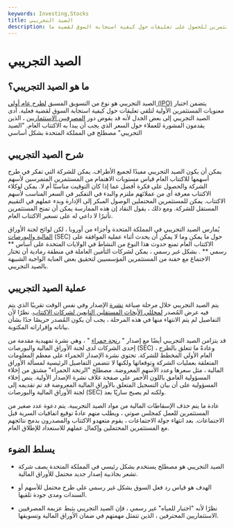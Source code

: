 ```yaml
---
keywords: Investing,Stocks
title: الصيد التجريبي
description: الصيد التجريبي هو نوع من التسويق المسبق للاكتتاب العام الذي يتضمن اختبار معنويات المستثمرين للحصول على تعليقات حول كيفية استجابة السوق لقضية ما.
---
```


# الصيد التجريبي
## ما هو الصيد التجريبي؟

الصيد التجريبي هو نوع من التسويق المسبق [لطرح عام أولي (IPO)](/ipo) يتضمن اختبار معنويات المستثمرين الأولية لتلقي تعليقات حول كيفية استجابة السوق لقضية فعلية. أدى الصيد التجريبي إلى بعض الجدل لأنه قد يقوض دور [المصرفيين الاستثماريين](/investmentbanker) ، الذين يقدمون المشورة للعملاء حول السعر الذي يجب أن يبدأ به الاكتتاب العام. "الصيد التجريبي" مصطلح في المملكة المتحدة بشكل أساسي

## شرح الصيد التجريبي

يمكن أن يكون الصيد التجريبي مفيدًا لجميع الأطراف. يمكن للشركة التي تفكر في طرح أسهمها للاكتتاب العام قياس مستويات الاهتمام من المستثمرين المتمرسين لأسهم الشركة والحصول على فكرة أفضل عما إذا كان التوقيت مناسبًا أم لا. يمكن لوكلاء الاكتتاب معرفة أي من عملائهم ملتزم والبدء في التفكير في السعر المناسب لأسهم الاكتتاب. يمكن للمستثمرين المحتملين الوصول المبكر إلى الإدارة وبدء عملهم في التقييم المستقل للشركة. ومع ذلك ، يقول النقاد إن هذه الممارسة يمكن أن تمنح المستثمرين تأثيرًا لا داعي له على تسعير الاكتتاب العام.

يُمارس الصيد التجريبي في المملكة المتحدة وأجزاء من أوروبا ، لكن لوائح لجنة الأوراق [المالية والبورصات](/sec) (SEC) حول ما يمكن وما لا يمكن أن يحدث أثناء عملية الموافقة على الاكتتاب العام تمنع حدوث هذا النوع من النشاط في الولايات المتحدة على أساس ** رسمي ** . بشكل غير رسمي ، يمكن لشركات التأمين العاملة في منطقة رمادية أن تختار الاجتماع مع حفنة من المستثمرين المؤسسيين لتحقيق بعض العناية الواجبة الشبيهة بالصيد التجريبي.

## عملية الصيد التجريبي

يتم الصيد التجريبي خلال مرحلة صياغة [نشرة](/prospectus) الإصدار وفي نفس الوقت تقريبًا الذي يتم فيه عرض المُصدر [لمحللي الأبحاث المستقلين التابعين لشركات الاكتتاب](/research-analyst). نظرًا لأن التفاصيل لم يتم الانتهاء منها في هذه المرحلة ، يجب أن يكون المُصدر حريصًا جدًا بشأن بياناته وإقراراته المكتوبة.

قد يتزامن الصيد التجريبي أيضًا مع إصدار " [رنجة حمراء](/redherring) " ، وهي نشرة تمهيدية مقدمة من إحدى الشركات لدى لجنة الأوراق المالية والبورصات (SEC) ، وعادةً ما تتعلق بالطرح العام الأولي المخطط للشركة. تحتوي نشرة الإصدار الحمراء على معظم المعلومات المتعلقة بعمليات الشركة وتوقعاتها ولكنها لا تتضمن التفاصيل الرئيسية لمسألة الأوراق المالية ، مثل سعرها وعدد الأسهم المعروضة. مصطلح "الرنجة الحمراء" مشتق من إخلاء المسؤولية الغامق باللون الأحمر على صفحة غلاف نشرة الإصدار الأولية. ينص إخلاء المسؤولية على أن بيان التسجيل المتعلق بالأوراق المالية المعروضة قد تم تقديمه إلى لجنة الأوراق المالية والبورصات (SEC) ولكنه لم يصبح ساريًا بعد.

عادة ما يتم حذف الإسقاطات المالية من مواد الصيد التجريبية. يتم دعوة عدد صغير من المستثمرين للعمل كمجلس صوتي ، ويطلب منهم عادةً توقيع اتفاقيات السرية قبل الاجتماعات. بعد انتهاء جولة الاجتماعات ، يقوم متعهدو الاكتتاب والمصدرون بدمج نتائجهم مع المستثمرين المحتملين وإكمال عملهم للاستعداد للإطلاق العام.

## يسلط الضوء

- الصيد التجريبي هو مصطلح يستخدم بشكل رئيسي في المملكة المتحدة يصف شركة تشعر بجاذبية إصدار جديد محتمل للأوراق المالية.

- الهدف هو قياس رد فعل السوق بشكل غير رسمي على طرح محتمل للأسهم أو السندات ومدى جودة تلقيها.

- نظرًا لأنه "اختبار للمياه" غير رسمي ، فإن الصيد التجريبي يثبط عزيمة المصرفيين الاستثماريين المحترفين ، الذين تتمثل مهمتهم في ضمان الأوراق المالية وتسويقها.

